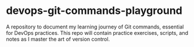 # devops-git-commands-playground
A repository to document my learning journey of Git commands, essential for DevOps practices. This repo will contain practice exercises, scripts, and notes as I master the art of version control.
